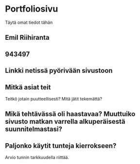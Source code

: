 # Portfoliosivu

Täytä omat tiedot tähän

## Emil Riihiranta

## 943497

## Linkki netissä pyörivään sivustoon

## Mitkä asiat teit

Teitkö jotain puutteellisesti? Mitä jätit tekemättä?

## Mikä tehtävässä oli haastavaa? Muuttuiko sivusto matkan varrella alkuperäisestä suunnitelmastasi?

## Paljonko käytit tunteja kierrokseen?

Arvio tunnin tarkkuudella riittää.
